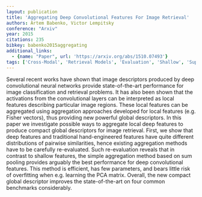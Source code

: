 ```yaml
---
layout: publication
title: 'Aggregating Deep Convolutional Features For Image Retrieval'
authors: Artem Babenko, Victor Lempitsky
conference: "Arxiv"
year: 2015
citations: 235
bibkey: babenko2015aggregating
additional_links:
  - {name: "Paper", url: 'https://arxiv.org/abs/1510.07493'}
tags: ['Cross-Modal', 'Retrieval Models', 'Evaluation', 'Shallow', 'Supervised', 'Applications']
---
```

Several recent works have shown that image descriptors produced by deep
convolutional neural networks provide state-of-the-art performance for image
classification and retrieval problems. It has also been shown that the
activations from the convolutional layers can be interpreted as local features
describing particular image regions. These local features can be aggregated
using aggregation approaches developed for local features (e.g. Fisher
vectors), thus providing new powerful global descriptors.
  In this paper we investigate possible ways to aggregate local deep features
to produce compact global descriptors for image retrieval. First, we show that
deep features and traditional hand-engineered features have quite different
distributions of pairwise similarities, hence existing aggregation methods have
to be carefully re-evaluated. Such re-evaluation reveals that in contrast to
shallow features, the simple aggregation method based on sum pooling provides
arguably the best performance for deep convolutional features. This method is
efficient, has few parameters, and bears little risk of overfitting when e.g.
learning the PCA matrix. Overall, the new compact global descriptor improves
the state-of-the-art on four common benchmarks considerably.
